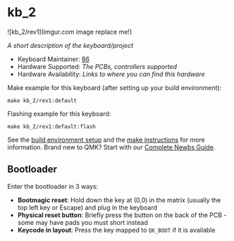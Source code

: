 # kb_2

![kb_2/rev1](imgur.com image replace me!)

*A short description of the keyboard/project*

* Keyboard Maintainer: [86](https://github.com/86)
* Hardware Supported: *The PCBs, controllers supported*
* Hardware Availability: *Links to where you can find this hardware*

Make example for this keyboard (after setting up your build environment):

    make kb_2/rev1:default

Flashing example for this keyboard:

    make kb_2/rev1:default:flash

See the [build environment setup](https://docs.qmk.fm/#/getting_started_build_tools) and the [make instructions](https://docs.qmk.fm/#/getting_started_make_guide) for more information. Brand new to QMK? Start with our [Complete Newbs Guide](https://docs.qmk.fm/#/newbs).

## Bootloader

Enter the bootloader in 3 ways:

* **Bootmagic reset**: Hold down the key at (0,0) in the matrix (usually the top left key or Escape) and plug in the keyboard
* **Physical reset button**: Briefly press the button on the back of the PCB - some may have pads you must short instead
* **Keycode in layout**: Press the key mapped to `QK_BOOT` if it is available
